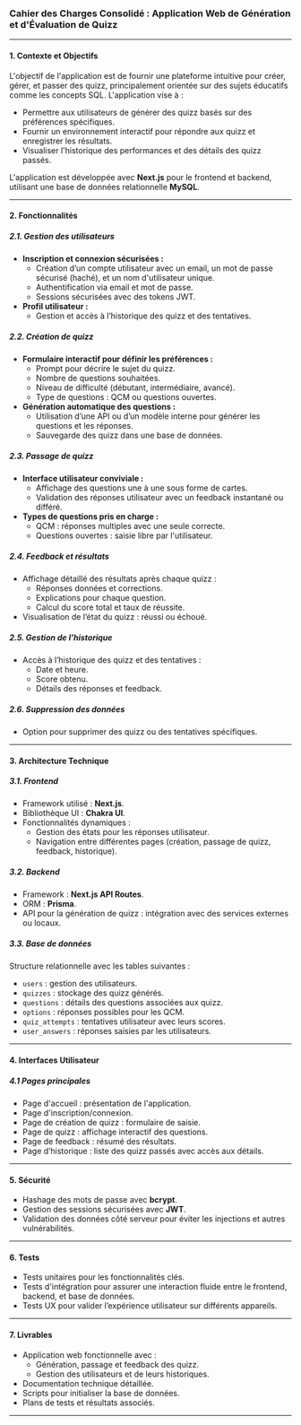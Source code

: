 ### Cahier des Charges Consolidé : Application Web de Génération et d'Évaluation de Quizz

---

#### **1. Contexte et Objectifs**
L'objectif de l'application est de fournir une plateforme intuitive pour créer, gérer, et passer des quizz, principalement orientée sur des sujets éducatifs comme les concepts SQL. L'application vise à :
- Permettre aux utilisateurs de générer des quizz basés sur des préférences spécifiques.
- Fournir un environnement interactif pour répondre aux quizz et enregistrer les résultats.
- Visualiser l'historique des performances et des détails des quizz passés.

L'application est développée avec **Next.js** pour le frontend et backend, utilisant une base de données relationnelle **MySQL**.

---

#### **2. Fonctionnalités**

##### **2.1. Gestion des utilisateurs**
- **Inscription et connexion sécurisées :**
  - Création d’un compte utilisateur avec un email, un mot de passe sécurisé (haché), et un nom d'utilisateur unique.
  - Authentification via email et mot de passe.
  - Sessions sécurisées avec des tokens JWT.
- **Profil utilisateur :**
  - Gestion et accès à l’historique des quizz et des tentatives.

##### **2.2. Création de quizz**
- **Formulaire interactif pour définir les préférences :**
  - Prompt pour décrire le sujet du quizz.
  - Nombre de questions souhaitées.
  - Niveau de difficulté (débutant, intermédiaire, avancé).
  - Type de questions : QCM ou questions ouvertes.
- **Génération automatique des questions :**
  - Utilisation d’une API ou d’un modèle interne pour générer les questions et les réponses.
  - Sauvegarde des quizz dans une base de données.

##### **2.3. Passage de quizz**
- **Interface utilisateur conviviale :**
  - Affichage des questions une à une sous forme de cartes.
  - Validation des réponses utilisateur avec un feedback instantané ou différé.
- **Types de questions pris en charge :**
  - QCM : réponses multiples avec une seule correcte.
  - Questions ouvertes : saisie libre par l'utilisateur.

##### **2.4. Feedback et résultats**
- Affichage détaillé des résultats après chaque quizz :
  - Réponses données et corrections.
  - Explications pour chaque question.
  - Calcul du score total et taux de réussite.
- Visualisation de l’état du quizz : réussi ou échoué.

##### **2.5. Gestion de l'historique**
- Accès à l’historique des quizz et des tentatives :
  - Date et heure.
  - Score obtenu.
  - Détails des réponses et feedback.

##### **2.6. Suppression des données**
- Option pour supprimer des quizz ou des tentatives spécifiques.

---

#### **3. Architecture Technique**

##### **3.1. Frontend**
- Framework utilisé : **Next.js**.
- Bibliothèque UI : **Chakra UI**.
- Fonctionnalités dynamiques :
  - Gestion des états pour les réponses utilisateur.
  - Navigation entre différentes pages (création, passage de quizz, feedback, historique).

##### **3.2. Backend**
- Framework : **Next.js API Routes**.
- ORM : **Prisma**.
- API pour la génération de quizz : intégration avec des services externes ou locaux.

##### **3.3. Base de données**
Structure relationnelle avec les tables suivantes :
- `users` : gestion des utilisateurs.
- `quizzes` : stockage des quizz générés.
- `questions` : détails des questions associées aux quizz.
- `options` : réponses possibles pour les QCM.
- `quiz_attempts` : tentatives utilisateur avec leurs scores.
- `user_answers` : réponses saisies par les utilisateurs.

---

#### **4. Interfaces Utilisateur**

##### **4.1 Pages principales**
- Page d'accueil : présentation de l'application.
- Page d'inscription/connexion.
- Page de création de quizz : formulaire de saisie.
- Page de quizz : affichage interactif des questions.
- Page de feedback : résumé des résultats.
- Page d’historique : liste des quizz passés avec accès aux détails.

---

#### **5. Sécurité**
- Hashage des mots de passe avec **bcrypt**.
- Gestion des sessions sécurisées avec **JWT**.
- Validation des données côté serveur pour éviter les injections et autres vulnérabilités.

---

#### **6. Tests**
- Tests unitaires pour les fonctionnalités clés.
- Tests d'intégration pour assurer une interaction fluide entre le frontend, backend, et base de données.
- Tests UX pour valider l’expérience utilisateur sur différents appareils.

---

#### **7. Livrables**
- Application web fonctionnelle avec :
  - Génération, passage et feedback des quizz.
  - Gestion des utilisateurs et de leurs historiques.
- Documentation technique détaillée.
- Scripts pour initialiser la base de données.
- Plans de tests et résultats associés.

---
